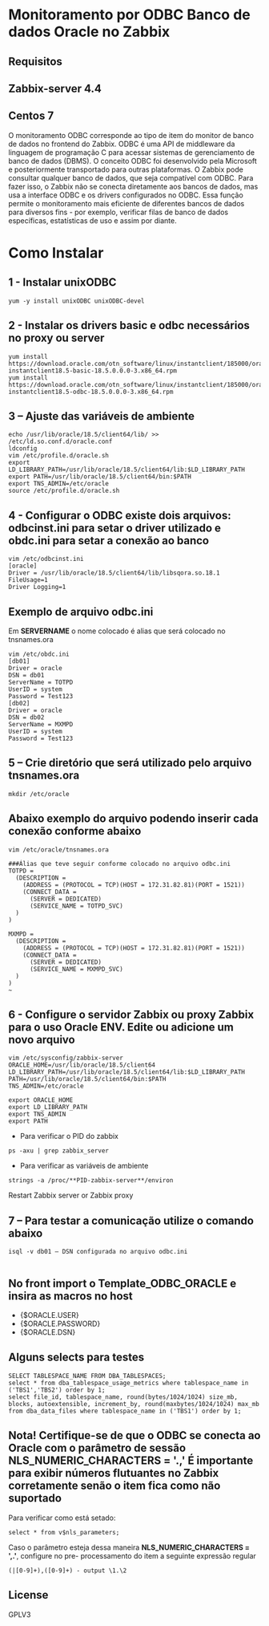 # Monitoramento por ODBC Banco de dados Oracle no Zabbix

## Requisitos

## Zabbix-server 4.4
## Centos 7

O monitoramento ODBC corresponde ao tipo de item do monitor de banco de dados no frontend do Zabbix.
ODBC é uma API de middleware da linguagem de programação C para acessar sistemas de gerenciamento de banco de dados (DBMS). O conceito ODBC foi desenvolvido pela Microsoft e posteriormente transportado para outras plataformas.
O Zabbix pode consultar qualquer banco de dados, que seja compatível com ODBC. Para fazer isso, o Zabbix não se conecta diretamente aos bancos de dados, mas usa a interface ODBC e os drivers configurados no ODBC. Essa função permite o monitoramento mais eficiente de diferentes bancos de dados para diversos fins - por exemplo, verificar filas de banco de dados específicas, estatísticas de uso e assim por diante.

# Como Instalar 

## 1 - Instalar unixODBC 
```
yum -y install unixODBC unixODBC-devel
```

## 2 - Instalar os drivers basic e odbc necessários no proxy ou server 
```
yum install https://download.oracle.com/otn_software/linux/instantclient/185000/oracle-instantclient18.5-basic-18.5.0.0.0-3.x86_64.rpm
yum install https://download.oracle.com/otn_software/linux/instantclient/185000/oracle-instantclient18.5-odbc-18.5.0.0.0-3.x86_64.rpm
```

## 3 – Ajuste das variáveis de ambiente
```
echo /usr/lib/oracle/18.5/client64/lib/ >> /etc/ld.so.conf.d/oracle.conf
ldconfig
vim /etc/profile.d/oracle.sh
export LD_LIBRARY_PATH=/usr/lib/oracle/18.5/client64/lib:$LD_LIBRARY_PATH
export PATH=/usr/lib/oracle/18.5/client64/bin:$PATH
export TNS_ADMIN=/etc/oracle
source /etc/profile.d/oracle.sh
```
## 4 - Configurar o ODBC existe dois arquivos: **odbcinst.ini** para setar o driver utilizado e **obdc.ini** para setar a conexão ao banco
```
vim /etc/odbcinst.ini
[oracle]
Driver = /usr/lib/oracle/18.5/client64/lib/libsqora.so.18.1
FileUsage=1
Driver Logging=1
```
## Exemplo de arquivo odbc.ini 
Em **SERVERNAME** o nome colocado é alias que será colocado no tnsnames.ora
```
vim /etc/obdc.ini
[db01]
Driver = oracle
DSN = db01
ServerName = TOTPD
UserID = system
Password = Test123
[db02]
Driver = oracle
DSN = db02
ServerName = MXMPD
UserID = system
Password = Test123
```
## 5 – Crie diretório que será utilizado pelo arquivo tnsnames.ora 
```
mkdir /etc/oracle
```
## Abaixo exemplo do arquivo podendo inserir cada conexão conforme abaixo
```
vim /etc/oracle/tnsnames.ora

###Álias que teve seguir conforme colocado no arquivo odbc.ini
TOTPD =
  (DESCRIPTION =
    (ADDRESS = (PROTOCOL = TCP)(HOST = 172.31.82.81)(PORT = 1521))
    (CONNECT_DATA =
      (SERVER = DEDICATED)
      (SERVICE_NAME = TOTPD_SVC)
  )
)

MXMPD =
  (DESCRIPTION =
    (ADDRESS = (PROTOCOL = TCP)(HOST = 172.31.82.81)(PORT = 1521))
    (CONNECT_DATA =
      (SERVER = DEDICATED)
      (SERVICE_NAME = MXMPD_SVC)
  )
)
~
```
## 6 - Configure o servidor Zabbix ou proxy Zabbix para o uso Oracle ENV. Edite ou adicione um novo arquivo

```
vim /etc/sysconfig/zabbix-server
ORACLE_HOME=/usr/lib/oracle/18.5/client64
LD_LIBRARY_PATH=/usr/lib/oracle/18.5/client64/lib:$LD_LIBRARY_PATH
PATH=/usr/lib/oracle/18.5/client64/bin:$PATH
TNS_ADMIN=/etc/oracle

export ORACLE_HOME
export LD_LIBRARY_PATH
export TNS_ADMIN
export PATH
```
- Para verificar o PID do zabbix  
```
ps -axu | grep zabbix_server 
```
- Para verificar as variáveis de ambiente
```
strings -a /proc/**PID-zabbix-server**/environ 
```
Restart Zabbix server or Zabbix proxy

## 7 – Para testar a comunicação utilize o comando abaixo
```
isql -v db01 – DSN configurada no arquivo odbc.ini
 
```
## No front import o Template_ODBC_ORACLE e insira as macros no host
- {$ORACLE.USER} 
- {$ORACLE.PASSWORD}
- {$ORACLE.DSN}

## Alguns selects para testes
```
SELECT TABLESPACE_NAME FROM DBA_TABLESPACES;
select * from dba_tablespace_usage_metrics where tablespace_name in ('TBS1','TBS2') order by 1;
select file_id, tablespace_name, round(bytes/1024/1024) size_mb, blocks, autoextensible, increment_by, round(maxbytes/1024/1024) max_mb from dba_data_files where tablespace_name in ('TBS1') order by 1;
```
## Nota! Certifique-se de que o ODBC se conecta ao Oracle com o parâmetro de sessão NLS_NUMERIC_CHARACTERS = '.,' É importante para exibir números flutuantes no Zabbix corretamente senão o item fica como não suportado

Para verificar como está setado:
```
select * from v$nls_parameters;
```
Caso o parâmetro esteja dessa maneira **NLS_NUMERIC_CHARACTERS = ',.'**, configure no pre- processamento do item a seguinte expressão regular

```
(|[0-9]+),([0-9]+) - output \1.\2
```

## License
GPLV3
